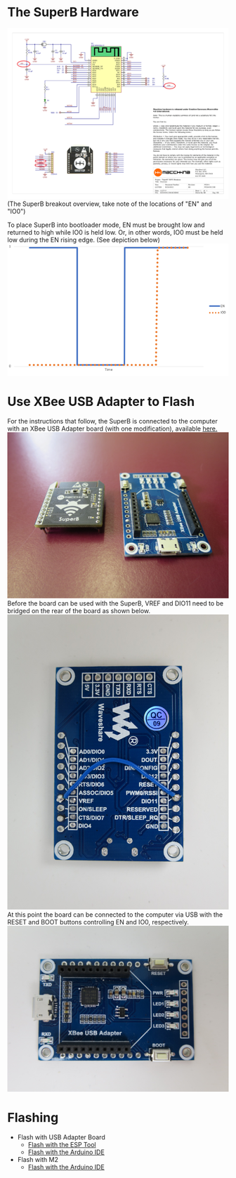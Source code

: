 # The SuperB Hardware

![ESP32 Breakout Overview](/images/SCH-01012_R0_SCHEM_FINAL-1.png)
(The SuperB breakout overview, take note of the locations of "EN" and "IO0")

To place SuperB into bootloader mode, EN must be brought low and returned to high while IO0 is held low. Or, in other words, IO0 must be held low during the EN rising edge. (See depiction below)
![Graph showing EN and IO0](/images/EN_IO0_Graph.PNG)

# Use XBee USB Adapter to Flash
For the instructions that follow, the SuperB is connected to the computer with an XBee USB Adapter board (with one modification), available
[here.](https://www.amazon.com/XBee-USB-Adapter-Communication-Connectivity/dp/B017KGBP6Y)
![Image showing SuperB next to adapter board](/images/IMG_6662.JPG)   
Before the board can be used with the SuperB, VREF and DIO11 need to be bridged on the rear of the board as shown below.
![Image showing jumper wire soldered between pins labelled "VREF" and "DIO11"](/images/IMG_6664.JPG)  
At this point the board can be connected to the computer via USB with the RESET and BOOT buttons controlling EN and IO0, respectively.
![Image showing RESET and BOOT buttons](/images/IMG_6663.JPG)

# Flashing
* Flash with USB Adapter Board
    * [Flash with the ESP Tool](/superB/flashing/esp.md)  
    * [Flash with the Arduino IDE](/superB/flashing/arduino.md)
* Flash with M2
    * [Flash with the Arduino IDE](/superB/flashing/arduinoM2.md)